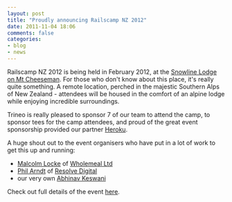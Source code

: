 ```yaml
---
layout: post
title: "Proudly announcing Railscamp NZ 2012"
date: 2011-11-04 18:06
comments: false
categories: 
- blog
- news
---
```


Railscamp NZ 2012 is being held in February 2012, at the [Snowline Lodge on Mt
Cheeseman](http://www.mtcheeseman.co.nz/summer).  For those who don't know about this place, it's really quite
something.  A remote location, perched in the majestic Southern Alps of New
Zealand - attendees will be housed in the comfort of an alpine lodge while
enjoying incredible surroundings.

Trineo is really pleased to sponsor 7 of our team to attend the camp, to sponsor
tees for the camp attendees, and proud of the great event sponsorship provided our partner
[Heroku](http://heroku.com).

A huge shout out to the event organisers who have put in a lot of work to get
this up and running:

* [Malcolm Locke](http://twitter.com/malclocke) of [Wholemeal
  Ltd](http://wholemeal.co.nz)
* [Phil Arndt](http://twitter.com/parndt) of [Resolve
  Digital](http://resolvedigital.com)
* our very own [Abhinav Keswani](http://twitter.com/wasabhi)

Check out full details of the event [here](https://groups.google.com/forum/#!topic/railscamp/acoKELE6o-c).
